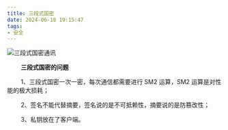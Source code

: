 ```yaml
---
title: 三段式国密
date: 2024-06-18 19:15:47
tags:
- 安全
---
```


![三段式国密通讯](/pic/工程/三段式国密/三段式国密通讯.png)


&ensp;&ensp;&ensp;&ensp; __三段式国密的问题__

&ensp;&ensp;&ensp;&ensp; 1、三段式国密一次一密，每次通信都需要进行 SM2 运算，SM2 运算是对性能的极大损耗；

&ensp;&ensp;&ensp;&ensp; 2、签名不能代替摘要，签名说的是不可抵赖性，摘要说的是防篡改性；

&ensp;&ensp;&ensp;&ensp; 3、私钥放在了客户端。
